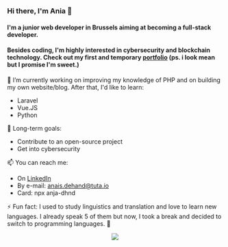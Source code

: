### Hi there, I'm Ania 👋 
#### I'm a junior web developer in Brussels aiming at becoming a full-stack developer. 
#### Besides coding, I'm highly interested in cybersecurity and blockchain technology. Check out my first and temporary [portfolio](https://anja-dhnd.github.io/portfolio/) (ps. i look mean but I promise I'm sweet.)

🌱 I’m currently working on improving my knowledge of PHP and on building my own website/blog. 
After that, I'd like to learn: 
- Laravel
- Vue.JS
- Python

🔭 Long-term goals:
- Contribute to an open-source project
- Get into cybersecurity

📫 You can reach me: 
- On [LinkedIn](https://www.linkedin.com/in/anais-dhnd/)
- By e-mail: anais.dehand@tuta.io
- Card: npx anja-dhnd

⚡ Fun fact: 
I used to study linguistics and translation and love to learn new languages. 
I already speak 5 of them but now, I took a break and decided to switch to programming languages. :information_desk_person:

<div align="center">
 <a href="https://git.io/streak-stats">
<img src="https://github-readme-streak-stats.herokuapp.com?user=Anja-dhnd&theme=chartreuse-dark&date_format=M%20j%5B%2C%20Y%5D&currStreakNum=DD2727&currStreakLabel=DD2727"/></a>
 </div> 
